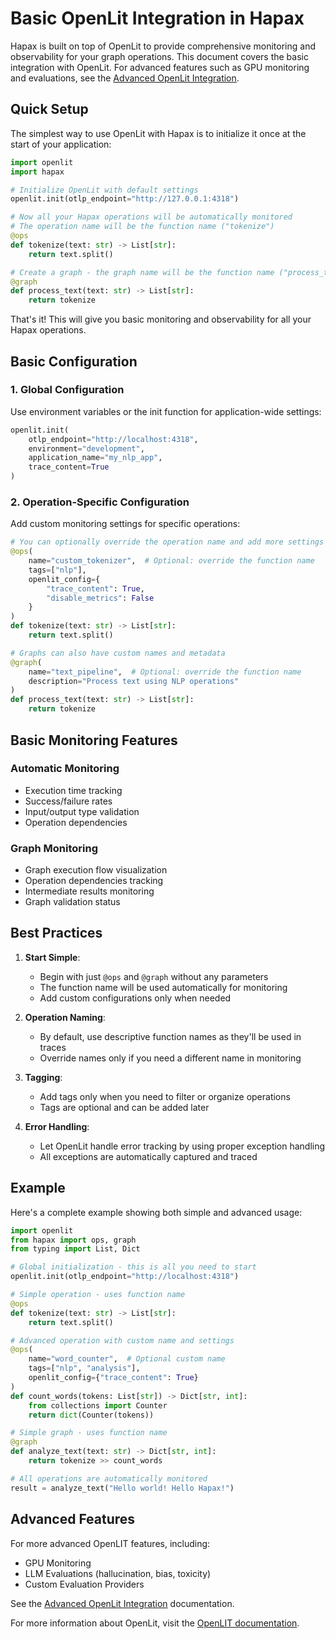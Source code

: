 # Basic OpenLit Integration in Hapax

Hapax is built on top of OpenLit to provide comprehensive monitoring and observability for your graph operations. This document covers the basic integration with OpenLit. For advanced features such as GPU monitoring and evaluations, see the [Advanced OpenLit Integration](openlit_integration.md).

## Quick Setup

The simplest way to use OpenLit with Hapax is to initialize it once at the start of your application:

```python
import openlit
import hapax

# Initialize OpenLit with default settings
openlit.init(otlp_endpoint="http://127.0.0.1:4318")

# Now all your Hapax operations will be automatically monitored
# The operation name will be the function name ("tokenize")
@ops
def tokenize(text: str) -> List[str]:
    return text.split()

# Create a graph - the graph name will be the function name ("process_text")
@graph
def process_text(text: str) -> List[str]:
    return tokenize
```

That's it! This will give you basic monitoring and observability for all your Hapax operations.

## Basic Configuration

### 1. Global Configuration
Use environment variables or the init function for application-wide settings:
```python
openlit.init(
    otlp_endpoint="http://localhost:4318",
    environment="development",
    application_name="my_nlp_app",
    trace_content=True
)
```

### 2. Operation-Specific Configuration
Add custom monitoring settings for specific operations:
```python
# You can optionally override the operation name and add more settings
@ops(
    name="custom_tokenizer",  # Optional: override the function name
    tags=["nlp"],
    openlit_config={
        "trace_content": True,
        "disable_metrics": False
    }
)
def tokenize(text: str) -> List[str]:
    return text.split()

# Graphs can also have custom names and metadata
@graph(
    name="text_pipeline",  # Optional: override the function name
    description="Process text using NLP operations"
)
def process_text(text: str) -> List[str]:
    return tokenize
```

## Basic Monitoring Features

### Automatic Monitoring
- Execution time tracking
- Success/failure rates
- Input/output type validation
- Operation dependencies

### Graph Monitoring
- Graph execution flow visualization
- Operation dependencies tracking
- Intermediate results monitoring
- Graph validation status

## Best Practices

1. **Start Simple**: 
   - Begin with just `@ops` and `@graph` without any parameters
   - The function name will be used automatically for monitoring
   - Add custom configurations only when needed

2. **Operation Naming**: 
   - By default, use descriptive function names as they'll be used in traces
   - Override names only if you need a different name in monitoring

3. **Tagging**: 
   - Add tags only when you need to filter or organize operations
   - Tags are optional and can be added later

4. **Error Handling**: 
   - Let OpenLit handle error tracking by using proper exception handling
   - All exceptions are automatically captured and traced

## Example

Here's a complete example showing both simple and advanced usage:

```python
import openlit
from hapax import ops, graph
from typing import List, Dict

# Global initialization - this is all you need to start
openlit.init(otlp_endpoint="http://localhost:4318")

# Simple operation - uses function name
@ops
def tokenize(text: str) -> List[str]:
    return text.split()

# Advanced operation with custom name and settings
@ops(
    name="word_counter",  # Optional custom name
    tags=["nlp", "analysis"],
    openlit_config={"trace_content": True}
)
def count_words(tokens: List[str]) -> Dict[str, int]:
    from collections import Counter
    return dict(Counter(tokens))

# Simple graph - uses function name
@graph
def analyze_text(text: str) -> Dict[str, int]:
    return tokenize >> count_words

# All operations are automatically monitored
result = analyze_text("Hello world! Hello Hapax!")
```

## Advanced Features

For more advanced OpenLIT features, including:
- GPU Monitoring
- LLM Evaluations (hallucination, bias, toxicity)
- Custom Evaluation Providers

See the [Advanced OpenLit Integration](openlit_integration.md) documentation.

For more information about OpenLit, visit the [OpenLIT documentation](https://docs.openlit.dev).
